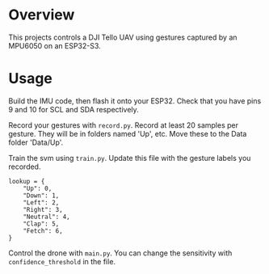 # Overview
This projects controls a DJI Tello UAV using gestures captured by an MPU6050 on an ESP32-S3.
# Usage

Build the IMU code, then flash it onto your ESP32. Check that you have pins 9 and 10 for SCL and SDA respectively.

Record your gestures with `record.py`. Record at least 20 samples per gesture. They will be in folders named 'Up', etc. Move these to the Data folder 'Data/Up'.

Train the svm using `train.py`. Update this file with the gesture labels you recorded.

```
lookup = {
    "Up": 0,
    "Down": 1,
    "Left": 2,
    "Right": 3,
    "Neutral": 4,
    "Clap": 5,
    "Fetch": 6,
}
```

Control the drone with `main.py`. You can change the sensitivity with `confidence_threshold` in the file.
